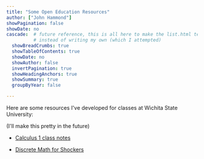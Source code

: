 ```yaml
---
title: "Some Open Education Resources"
author: ["John Hammond"]
showPagination: false
showDate: no
cascade:  # future reference, this is all here to make the list.html template behave like I want  
          # instead of writing my own (which I attempted)
  showBreadCrumbs: true
  showTableOfContents: true
  showDate: no
  showAuthor: false
  invertPagination: true
  showHeadingAnchors: true 
  showSummary: true
  groupByYear: false

---
```


Here are some resources I've developed for classes at Wichita State University: 

(I'll make this pretty in the future)

- [Calculus 1 class notes](/calc) 

- [Discrete Math for Shockers](/discretebook/)